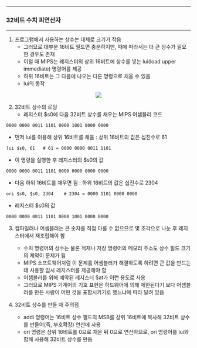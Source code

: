 -----
### 32비트 수치 피연산자
-----
1. 프로그램에서 사용하는 상수는 대체로 크기가 작음
   - 그러므로 대부분 16비트 필드면 충분하지만, 때에 따라서는 더 큰 상수가 필요한 경우도 존재
   - 이럴 때 MIPS는 레지스터의 상위 16비트에 상수를 넣는 lui(load upper immediate) 명령어를 제공
   - 하위 16비트는 그 다음에 나오는 다른 명령으로 채울 수 있음
   - lui의 동작
<div align="center">
<img src="https://github.com/user-attachments/assets/4e5a01a0-ae9a-4c39-a4db-f7c9bf36f798">
</div>

2. 32비트 상수의 로딩
   - 레지스터 $s0에 다음 32비트 상수를 채우는 MIPS 어셈블리 코드
```
0000 0000 0011 1101 0000 1001 0000 0000
```
  - 먼저 lui를 이용해 상위 16비트를 채움 : 상위 16비트의 값은 십진수로 61
```
lui $s0, 61   # 61 = 0000 0000 0011 1101
```
   - 이 명령을 실행한 후 레지스터의 $s0의 값
```
0000 0000 0011 1101 0000 0000 0000 0000
```
   - 다음 하위 16비트를 채우면 됨 : 하위 16비트의 값은 십진수로 2304
```
ori $s0, $s0, 2304    # 2304 = 0000 1101 0000 0000
```
   - 레지스터 $s0의 값
```
0000 0000 0011 1101 0000 1001 0000 0000
```

3. 컴파일러나 어셈블러는 큰 숫자를 직접 다룰 수 없으므로 몇 조각으로 나눈 후 레지스터에서 재조립해야 함
   - 수치 명령어의 상수는 물론 적재나 저장 명령어의 메모리 주소도 상수 필드 크기의 제약이 문제가 됨
   - MIPS 소프트웨어처럼 이 문제를 어셈블러가 해결하도록 하려면 큰 값을 만드는 데 사용할 임시 레지스터를 제공해야 함
   - 어셈블러를 위해 예약된 레지스터 $at가 이런 용도로 사용
   - 그러므로 MIPS 기계어의 기호 표현은 하드웨어에 의해 제한된다기 보다 어셈블러를 만든 사람이 어떤 것을 포함시키기로 했느냐에 따라 달려 있음

4. 32비트 상수를 만들 때 주의점
   - addi 명령어는 16비트 상수 필드의 MSB를 상위 16비트에 복사해 32비트 상수를 만들어(즉, 부호확장) 연산에 사용
   - ori 명령은 상위 16비트를 0으로 채운 뒤 0으로 연산하므로, ori 명령어를 lui와 함께 사용해 32비트 상수를 만듬
